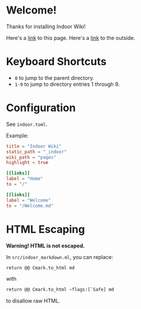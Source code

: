 # Welcome!

Thanks for installing Indoor Wiki!

Here's a [link](/Welcome.md) to this page.
Here's a [link](http://google.com) to the outside.

# Keyboard Shortcuts

- `0` to jump to the parent directory.
- `1-9` to jump to directory entries 1 through 9.

# Configuration

See `indoor.toml`.

Example:

```toml
title = "Indoor Wiki"
static_path = "_indoor"
wiki_path = "pages"
highlight = true

[[links]]
label = "Home"
to = "/"

[[links]]
label = "Welcome"
to = "/Welcome.md"
```

# HTML Escaping

<b>Warning! HTML is not escaped.</b>

In `src/indoor_markdown.ml`, you can replace:

```ocaml
return @@ Cmark.to_html md
```

with

```ocaml
return @@ Cmark.to_html ~flags:[`Safe] md
```

to disallow raw HTML.
